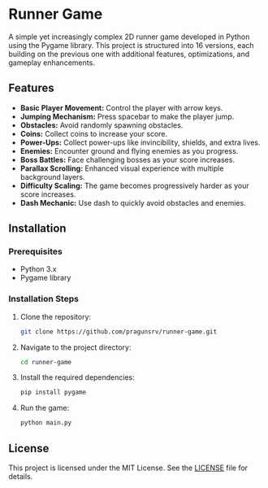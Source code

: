 # Runner Game

A simple yet increasingly complex 2D runner game developed in Python using the Pygame library. This project is structured into 16 versions, each building on the previous one with additional features, optimizations, and gameplay enhancements.

## Features

- **Basic Player Movement:** Control the player with arrow keys.
- **Jumping Mechanism:** Press spacebar to make the player jump.
- **Obstacles:** Avoid randomly spawning obstacles.
- **Coins:** Collect coins to increase your score.
- **Power-Ups:** Collect power-ups like invincibility, shields, and extra lives.
- **Enemies:** Encounter ground and flying enemies as you progress.
- **Boss Battles:** Face challenging bosses as your score increases.
- **Parallax Scrolling:** Enhanced visual experience with multiple background layers.
- **Difficulty Scaling:** The game becomes progressively harder as your score increases.
- **Dash Mechanic:** Use dash to quickly avoid obstacles and enemies.

## Installation

### Prerequisites

- Python 3.x
- Pygame library

### Installation Steps

1. Clone the repository:
    ```sh
    git clone https://github.com/pragunsrv/runner-game.git
    ```
2. Navigate to the project directory:
    ```sh
    cd runner-game
    ```
3. Install the required dependencies:
    ```sh
    pip install pygame
    ```
4. Run the game:
    ```sh
    python main.py
    ```


## License

This project is licensed under the MIT License. See the [LICENSE](LICENSE) file for details.